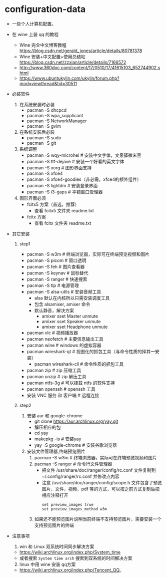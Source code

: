 # configuration-data
   * 一些个人计算机配置。


* 在 wine 上装 qq 的教程
   - Wine 完全中文博客教程 https://blog.csdn.net/gerald_jones/article/details/80781378
   - Wine 安装+中文配置+使用总结帖 https://blog.csdn.net/zzxian/article/details/7166572
   - http://www.360doc.com/content/17/0510/17/41615103_652744902.shtml
   - https://www.ubuntukylin.com/ukylin/forum.php?mod=viewthread&tid=30511


* 必装软件
   1. 在系统安装时必装
      - pacman -S dhcpcd
      - pacman -S wpa_supplicant
      - pacman -S NetworkManager
      - pacman -S gvim
   2. 在系统安装后必装
      - pacman -S sudo
      - pacman -S git
   3. 系统调整
      - pacman -S wqy-microhei      # 安装中文字体，文泉驿微米黑
      - pacman -S ttf-dejave        # 安装一个好看的英文字体
      - pacman -S xorg              # 图形界面支持
      - pacman -S xfce4
      - pacman -S xfce4-goodies（非必需，xfce4的额外组件）
      - pacman -S lightdm           # 安装登录界面
      - pacman -S i3-gaps           # 平铺窗口管理器
   4. 图形界面必须
      - fcitx5 方案（首选，推荐）
         - 查看 fcitx5 文件夹 readme.txt
      - fcitx 方案
         - 查看 fcitx 文件夹 readme.txt
* 其它安装
   1. step1
      - pacman -S w3m               # 终端浏览器，实际可在终端预览视频和图片
      - pacman -S picom             # 窗口透明
      - pacman -S feh               # 图片查看器
      - pacman -S keynav            # 鼠标替代
      - pacman -S ranger            # 快速搜索
      - pacman -S tlp               # 电源管理
      - pacman -S alsa-utils        # 安装音频工具
         - alsa 默认在内核所以只需安装调度工具
         - 包含 alsamixer, amixer 命令
         - 默认静音，解决方案
            - amixer sset Master unmute
            - amixer sset Speaker unmute
            - amixer sset Headphone unmute
      - pacman vlc                  # 视频播放器
      - pacman neofetch             # 主要信息输出工具
      - pacman wine                 # windows 的虚拟容器
      - pacman wireshark-qt         # 视图化的抓包工具（与命令性质的择其一安装）
         - pacman wireshark-cli         # 命令性质的抓包工具
      - pacman zip                  # zip 压缩工具
      - pacman unzip                # zip 解压工具
      - pacman ntfs-3g              # 可以挂载 ntfs 的软件支持
      - pacman openssh              # openssh 工具
      - 安装 VNC 服务 和 客户端     # 远程连接

   2. step2
      1. 安装 aur 和 google-chrome
         - git clone https://aur.archlinux.org/yay.git
         - 解压相应的包
         - cd yay
         - makepkg -is            # 安装yay
         - yay -S google-chrome   # 安装谷歌浏览器
      2. 安装文件管理器,终端预览图片
         1. pacman -S w3m    # 终端浏览器，实际可在终端预览视频和图片
         2. pacman -S ranger # 命令行文件管理器
            - 把文件 /usr/share/doc/ranger/config/rc.conf 文件复制到 ~/.config/ranger/rc.conf 并修改点内容
            - 注意 /usr/share/doc/ranger/config/scope.h 文件包含了预览图片，文件，视频，pdf 等的方式，可以按之前方式复制后把相应注释打开
               ```
               set preview_images true
               set preview_images_method w3m
               ```
         3. 如果还不能预览图片说明当前终端不支持预览图片，需要安装一个支持预览图片的终端

* 注意事项
   1. win 和 Linux 双系统时间同步解决方案
     - https://wiki.archlinux.org/index.php/System_time
     - 或者搜索 `System time arch` 搜索到双系统的时间解决方案
   2. linux 中用 wine 安装 qq方案
     - https://wiki.archlinux.org/index.php/Tencent_QQ_

